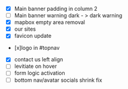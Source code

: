 - [x] Main banner padding in column 2
- [ ] Main banner warning dark - > dark warning
- [x] mapbox empty area removal
- [x] our sites
- [x] favicon update
- [x]logo in #topnav
- [x] contact us left align
- [ ] levitiate on hover
- [ ] form logic activation
- [ ] bottom nav/avatar socials shrink fix
